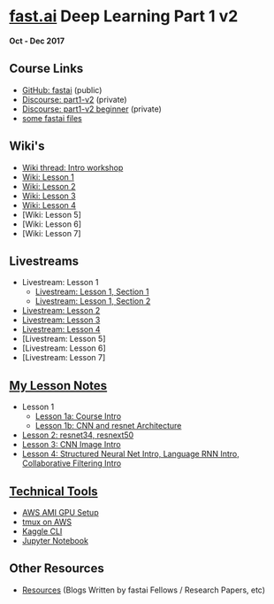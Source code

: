 # [fast.ai](http://www.fast.ai) Deep Learning Part 1 v2
**Oct - Dec 2017**  

## Course Links
* [GitHub: fastai](https://github.com/fastai/fastai) (public)
* [Discourse:  part1-v2](http://forums.fast.ai/c/part1-v2) (private)
* [Discourse:  part1-v2 beginner](http://forums.fast.ai/c/part1v2-beg) (private)
* [some fastai files](http://files.fast.ai)

## Wiki's
* [Wiki thread: Intro workshop](http://forums.fast.ai/t/wiki-thread-intro-workshop/6537)
* [Wiki: Lesson 1](http://forums.fast.ai/t/wiki-lesson-1/7011)
* [Wiki: Lesson 2](http://forums.fast.ai/t/wiki-lesson-2/7452)
* [Wiki: Lesson 3](http://forums.fast.ai/t/wiki-lesson-3/7809)
* [Wiki: Lesson 4](http://forums.fast.ai/t/wiki-lesson-4/8112)
* [Wiki: Lesson 5]
* [Wiki: Lesson 6]
* [Wiki: Lesson 7]

## Livestreams
* Livestream:  Lesson 1
  - [Livestream: Lesson 1, Section 1](https://www.youtube.com/watch?v=sNMHZM2U7I8)  
  - [Livestream: Lesson 1, Section 2](https://www.youtube.com/watch?v=ZDq5OXsLO3U)  
* [Livestream: Lesson 2](https://www.youtube.com/watch?v=JNxcznsrRb8&feature=youtu.be)
* [Livestream: Lesson 3](https://www.youtube.com/watch?v=9C06ZPF8Uuc&feature=youtu.be) 
* [Livestream: Lesson 4](https://www.youtube.com/watch?v=gbceqO8PpBg&feature=youtu.be)
* [Livestream: Lesson 5]
* [Livestream: Lesson 6]
* [Livestream: Lesson 7]

## [My Lesson Notes](lessons/) 
* Lesson 1
  - [Lesson 1a: Course Intro](lessons/lesson_1a_course_intro.md)
  - [Lesson 1b: CNN and resnet Architecture](lessons/lesson_1b_cnn_tools.md)
* [Lesson 2: resnet34, resnext50](lessons/lesson_2_resnet34_resnext50.md)
* [Lesson 3: CNN Image Intro](lessons/)
* [Lesson 4: Structured Neural Net Intro, Language RNN Intro, Collaborative Filtering Intro](lessons/)


## [Technical Tools](tools/)
* [AWS AMI GPU Setup](tools/aws_ami_gpu_setup.md)  
* [tmux on AWS](tools/tmux.md)
* [Kaggle CLI](tools/kaggle_cli.md)
* [Jupyter Notebook](tools/jupyter_notebook.md)

## Other Resources
* [Resources](resources.md) (Blogs Written by fastai Fellows / Research Papers, etc)
